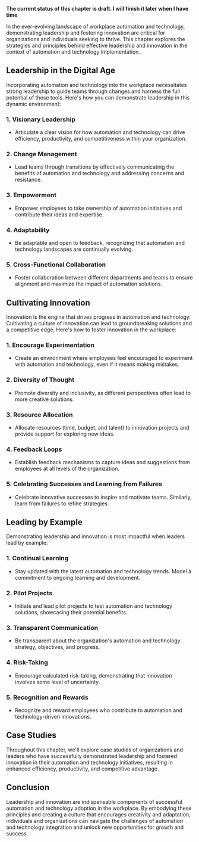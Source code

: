 **The current status of this chapter is draft. I will finish it later when I have time**

In the ever-evolving landscape of workplace automation and technology, demonstrating leadership and fostering innovation are critical for organizations and individuals seeking to thrive. This chapter explores the strategies and principles behind effective leadership and innovation in the context of automation and technology implementation.

Leadership in the Digital Age
-----------------------------

Incorporating automation and technology into the workplace necessitates strong leadership to guide teams through changes and harness the full potential of these tools. Here's how you can demonstrate leadership in this dynamic environment:

### 1. **Visionary Leadership**

* Articulate a clear vision for how automation and technology can drive efficiency, productivity, and competitiveness within your organization.

### 2. **Change Management**

* Lead teams through transitions by effectively communicating the benefits of automation and technology and addressing concerns and resistance.

### 3. **Empowerment**

* Empower employees to take ownership of automation initiatives and contribute their ideas and expertise.

### 4. **Adaptability**

* Be adaptable and open to feedback, recognizing that automation and technology landscapes are continually evolving.

### 5. **Cross-Functional Collaboration**

* Foster collaboration between different departments and teams to ensure alignment and maximize the impact of automation solutions.

Cultivating Innovation
----------------------

Innovation is the engine that drives progress in automation and technology. Cultivating a culture of innovation can lead to groundbreaking solutions and a competitive edge. Here's how to foster innovation in the workplace:

### 1. **Encourage Experimentation**

* Create an environment where employees feel encouraged to experiment with automation and technology, even if it means making mistakes.

### 2. **Diversity of Thought**

* Promote diversity and inclusivity, as different perspectives often lead to more creative solutions.

### 3. **Resource Allocation**

* Allocate resources (time, budget, and talent) to innovation projects and provide support for exploring new ideas.

### 4. **Feedback Loops**

* Establish feedback mechanisms to capture ideas and suggestions from employees at all levels of the organization.

### 5. **Celebrating Successes and Learning from Failures**

* Celebrate innovative successes to inspire and motivate teams. Similarly, learn from failures to refine strategies.

Leading by Example
------------------

Demonstrating leadership and innovation is most impactful when leaders lead by example:

### 1. **Continual Learning**

* Stay updated with the latest automation and technology trends. Model a commitment to ongoing learning and development.

### 2. **Pilot Projects**

* Initiate and lead pilot projects to test automation and technology solutions, showcasing their potential benefits.

### 3. **Transparent Communication**

* Be transparent about the organization's automation and technology strategy, objectives, and progress.

### 4. **Risk-Taking**

* Encourage calculated risk-taking, demonstrating that innovation involves some level of uncertainty.

### 5. **Recognition and Rewards**

* Recognize and reward employees who contribute to automation and technology-driven innovations.

Case Studies
------------

Throughout this chapter, we'll explore case studies of organizations and leaders who have successfully demonstrated leadership and fostered innovation in their automation and technology initiatives, resulting in enhanced efficiency, productivity, and competitive advantage.

Conclusion
----------

Leadership and innovation are indispensable components of successful automation and technology adoption in the workplace. By embodying these principles and creating a culture that encourages creativity and adaptation, individuals and organizations can navigate the challenges of automation and technology integration and unlock new opportunities for growth and success.
